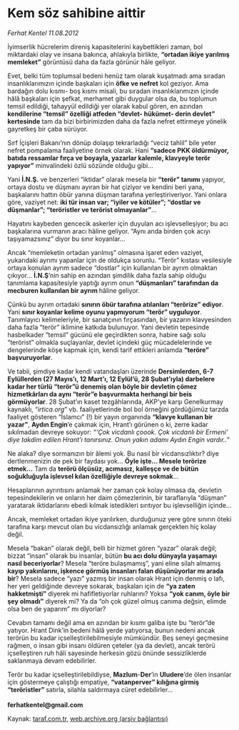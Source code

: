 # Kem söz sahibine aittir

*Ferhat Kentel 11.08.2012*

<div class="yazi"><p>İyimserlik hücrelerim direniş kapasitelerini kaybettikleri zaman, bol miktardaki olay ve insana bakınca, ahlakıyla birlikte, <b>“ortadan ikiye yarılmış memleket”</b> görüntüsü daha da fazla görünür hâle geliyor. </p>
<p>Evet, belki tüm toplumsal bedeni henüz tam olarak kuşatmadı ama sıradan insanlıklarımızın içinde başkaları için <b>öfke ve nefret</b> kol geziyor. Ama bardağın dolu kısmı- boş kısmı misali, bu sıradan insanlıklarımızın içinde hâlâ başkaları için şefkat, merhamet gibi duygular olsa da, bu toplumun temsil edildiği, tahayyül edildiği yer olarak kabul gören, en azından <b>kendilerine “temsil” özelliği atfeden “devlet- hükümet- derin devlet” kertesinde</b> tam da bizi birbirimizden daha da fazla nefret ettirmeye yönelik gayretkeş bir çaba sürüyor.</p>
<p>Sırf İçişleri Bakanı’nın dönüp dolaşıp tekrarladığı “veciz tahlil” bile yeter nefret pompalama faaliyetine örnek olarak. Hani <b>“sadece PKK öldürmüyor, batıda ressamlar fırça ve boyayla, yazarlar kalemle, klavyeyle terör yapıyor”</b> minvalindeki özlü sözünde olduğu gibi...</p>
<p>Yani <b>İ.N.Ş.</b> ve benzerleri “iktidar” olarak mesela bir <b>“terör” tanımı</b> yapıyor, ortaya dostu ve düşmanı ayıran bir hat çiziyor ve kendini beri yana, başkalarını hattın öbür yanına düşman tarafına yerleştiriveriyor. Yani onlara göre, vaziyet net: <b>iki tür insan var; “iyiler ve kötüler”; “dostlar ve düşmanlar”; “teröristler ve terörist olmayanlar”</b>... </p>
<p>Hayatını kaybeden gencecik askerler için duyulan acı işlevselleşiyor; bu acı başkalarına vurmanın aracı hâline geliyor. “Aynı anda birden çok acıyı taşıyamazsınız” diyor bu sınır koyanlar...</p>
<p>Ancak “memleketin ortadan yarılmış” olmasına işaret eden vaziyet, yukarıdaki ayrımı yapanlar için de oldukça sorunlu. “Terör” kıstası vesilesiyle ortaya konulan ayrım sadece “dostlar” için kullanılan bir ayrım olmaktan çıkıyor... <b>İ.N.Ş</b>’nin sahip en azından şimdilik daha fazla sahip olduğu tanımlama kapasitesiyle yaptığı ayrım onun <b>“düşmanları” tarafından da mecburen kullanılan bir ayrım </b>hâline geliyor.</p>
<p>Çünkü bu ayrım ortadaki <b>sınırın öbür tarafına atılanları “terörize” ediyor</b>. Yani <b>sınır koyanlar kelime oyunu yapmıyorum “terör” uyguluyor</b>. Tanımlayıcı kelimeleriyle, bir sanatçının fırçasından, bir yazarın klavyesinden daha fazla “terör” iklimine katkıda bulunuyor. Yani devletin tepesinde hasbelkader “temsil” gücünü ele geçirdikten sonra, habire sağı solu “terörist” olmakla suçlayanlar, devlet içindeki güç mücadelelerinde ve dengelerinde köşe kapmak için, kendi tarif ettikleri anlamda <b>“teröre” başvuruyorlar</b>.</p>
<p>Ve tabii, şimdiye kadar kendi vatandaşları üzerinde <b>Dersimlerden, 6-7 Eylüllerden (27 Mayıs’ı, 12 Mart’ı, 12 Eylül’ü, 28 Şubat’ıyla) darbelere kadar her türlü “terör”ü denemiş olan böyle bir devletin çömez hizmetkârları da aynı “terör”e başvurmakta herhangi bir beis görmüyorlar</b>. 28 Şubat’ın kaset tezgâhlarında, AKP’ye karşı Genelkurmay kaynaklı, “<i>irtica.org</i>” vb. faaliyetlerinde bol bol örneğini gördüğümüz tarzda faaliyet gösteren “İslamcı” (!) bir yayın organında <b>“klavye kullanan bir yazar”</b>, <b>Aydın Engin</b>’e çakmak için, Hrant’ı görünen o ki, zerre kadar sıkılmadan devreye sokuyor: <i>“‘Çok vicdanlı çoook. Çok vicdanlı bir Ermeni’ diye takdim edilen Hrant’ı tanırsınız. Onun yakın adamı Aydın Engin vardır..”</i> </p>
<p>Ne alaka? diye sormanızın bir âlemi yok. Bu nasıl bir vicdansızlıktır? diye dertlenmenizin de pek bir faydası yok... <b>Öyle işte... Mesele terörize etmek...</b> Tam da <b>terörü ölçüsüz, acımasız, kalleşçe ve de bütün soğukluğuyla işlevsel kılan özelliğiyle devreye sokmak</b>...</p>
<p>Hesaplarının ayrıntısını anlamak her zaman çok kolay olmasa da, devletin tepesindekilerin ve onların her daim çömezlerinin, bir taraflarıyla “düşman” yaratarak iktidarlarını ebedi kılmak istedikleri sırıtıyor bu işlevselliğin içinde... </p>
<p>Ancak, memleket ortadan ikiye yarılırken, durduğunuz yere göre sınırın öteki tarafına karşı mevcut olan bu vicdansızlığı anlamak gerçekten hiç kolay değil.</p>
<p>Mesela “bakan” olarak değil, belli bir hizmet gören “yazar” olarak değil; bizzat “insan” olarak bu insanlar, bütün <b>bu acı dolu dünyayla yaşamayı nasıl beceriyorlar</b>? Mesela “teröre bulaşmamış”, yani eline silah almamış <b>kayıp yakınlarını, işkence görmüş insanları falan düşünüyorlar mı arada bir</b>? Mesela sadece “yazı” yazmış bir insan olarak Hrant için denmiş o lafı, her yeri geldiğinde devreye sokarak, başkaları için de <b>“ya zaten hakketmişti”</b> diyerek mi hafifletiyorlar ruhlarını? Yoksa <b>“yok canım, öyle bir şey olmadı”</b> diyerek mi? Ya da “oh çok güzel olmuş canıma değsin, elimde olsa ben de yaparım” mı diyorlar?</p>
<p>Cevabın tamamı değil ama en azından bir kısmı galiba işte bu “terör”de yatıyor. Hrant Dink’in bedeni hâlâ yerde yatıyorsa, bunun nedeni ancak terörün bu kadar içselleştirilebilmesiyle mümkündür. Beş seneyi geçmesine rağmen, o insan gibi insanı öldüren çeteler (ya da devlet), ancak terörü içselleştiren ruh hâli sayesinde herkesin gözü önünde sessizliklerde saklanmaya devam edebilirler. </p>
<p>Terör bu kadar içselleştirilebildiyse, <b>Mazlum</b>-<b>Der</b>’in <b>Uludere</b>’de ölen insanlar için göstermeye çalıştığı empatiye, <b>“vatanperver” kılığına girmiş “teröristler” </b>satırla, silahla saldırmaya cüret edebilirler...<br/><br/><b>ferhatkentel@gmail.com</b></p>
</div>

Kaynak: [taraf.com.tr](http://www.taraf.com.tr/ferhat-kentel/makale-kem-soz-sahibine-aittir.htm), [web.archive.org (arşiv bağlantısı)](http://web.archive.org/web/20130913114645/http://www.taraf.com.tr/ferhat-kentel/makale-kem-soz-sahibine-aittir.htm)
